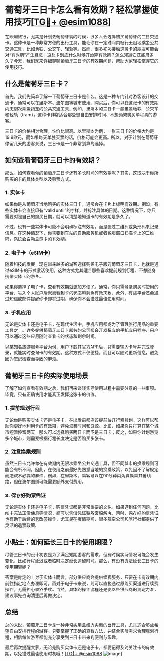 # 葡萄牙三日卡怎么看有效期？轻松掌握使用技巧[[TG💪+ @esim1088](https://t.me/s/esim1088)]

在欧洲旅行，尤其是计划去葡萄牙玩的时候，很多人会选择购买葡萄牙的三日交通卡。这种卡是一种非常方便的出行工具，能让你在一定时间内畅行无阻地乘坐公共交通工具，比如地铁、公交车、轻轨等。然而，很多初次接触这类卡的朋友可能会对“有效期”产生疑惑：这张卡到底什么时候开始算有效期？怎么知道它还能用多久？今天，我们就来详细聊聊葡萄牙三日卡的有效期问题，帮助大家轻松掌握它的使用技巧。

## 什么是葡萄牙三日卡？

首先，我们先简单了解一下葡萄牙三日卡是什么。这是一种专门针对游客设计的交通卡，通常可以在里斯本、波尔图等城市使用。购买后，你可以在这张卡的有效期内无限次乘坐指定的公共交通工具。例如，里斯本的三日卡一般覆盖地铁、公交车和轻轨（tram）。这种卡非常适合那些想自由安排时间、不想频繁购买单程票的游客。

三日卡的价格相对合理，性价比很高。以里斯本为例，一张三日卡的价格大约是19.9欧元，而如果每天单独买票的话，价格可能会更高。所以，对于计划在葡萄牙停留几天的游客来说，三日卡是一个非常划算的选择。

## 如何查看葡萄牙三日卡的有效期？

那么，如何查看你的葡萄牙三日卡还有多长时间的有效期呢？其实，这取决于你所购买的卡的具体类型以及购票方式。

### 1. **实体卡**

如果你是从葡萄牙当地购买的实体三日卡，通常会在卡片上标明有效期。例如，有些实体卡会直接印有“valid until”的字样，并标注具体的日期。这种情况下，你只需要对照自己的购买日期，就可以清楚地知道卡的有效期是多久了。

不过，也有一些实体卡可能不会明确标注有效期，而是通过二维码或条形码来记录信息。在这种情况下，你需要到车站的自助服务机或者客服窗口扫描卡上的二维码，系统会自动显示卡的有效期。

### 2. **电子卡（eSIM卡）**

随着科技的发展，现在越来越多的游客选择购买电子版的葡萄牙三日卡，也就是通过eSIM卡的形式激活使用。这种方式尤其适合那些喜欢提前规划行程、不想随身携带实体卡的游客。

如果你选择了电子卡，查看有效期就更加方便了。通常，你只需登录购买时使用的平台，进入个人账户后就能看到卡的状态和剩余有效天数。此外，有些平台还会通过短信或邮件提醒你卡即将过期，确保你不会错过最佳使用时间。

### 3. **手机应用**

无论是实体卡还是电子卡，在现代生活中，手机应用都成为了管理旅行用品的重要工具之一。许多提供葡萄牙三日卡服务的公司都会开发相应的手机应用程序，用户可以通过这些应用随时查看卡的状态和剩余时间。

以某知名旅游服务平台为例，用户下载其官方APP后，只需要输入卡号并完成登录，就能实时查询卡的有效期。这种方式不仅便捷，而且可以随时更新信息，避免因为忘记检查而导致的麻烦。

## 葡萄牙三日卡的实际使用场景

了解了如何查看有效期之后，我们再来谈谈实际使用过程中需要注意的一些事项。毕竟，只有正确使用才能真正发挥这张卡的价值。

### 1. **提前规划行程**

无论你是购买实体卡还是电子卡，在出发前都应该提前做好行程规划。这样可以帮助你更好地利用卡的有效期，避免浪费时间和资源。比如，如果你只打算在某个城市短暂停留两天，那么可以选择购买两日卡而不是三日卡；反之，如果你计划游览多个城市，则需要根据行程长度决定是否购买多张卡。

### 2. **注意换乘规则**

虽然三日卡允许你在有效期内无限次乘坐公共交通工具，但不同城市的换乘规则可能会有所不同。因此，在使用之前最好先熟悉当地的换乘政策，以免因不了解规定而造成不必要的麻烦。例如，在里斯本，乘客可以在90分钟内免费换乘其他线路，但在波尔图则可能需要额外支付费用。

### 3. **保存好购票凭证**

无论是实体卡还是电子卡，购票凭证都是非常重要的文件。如果遇到任何问题，比如卡无法正常使用等情况，都可以凭借凭证联系客服解决。同时，保存好购票凭证也有助于后续的退改签操作，尤其是在疫情期间，很多航空公司和旅行社都提供了灵活的退票政策。

## 小贴士：如何延长三日卡的使用期限？

尽管三日卡的设计初衷是为了满足短期游客的需求，但有时候实际情况可能会发生变化，比如行程延迟或者临时决定延长逗留时间。那么，有没有办法延长三日卡的使用期限呢？

答案是肯定的！对于实体卡而言，部分供应商会提供续费服务，只要在卡有效期内前往指定地点办理即可。而对于电子卡来说，则可以直接通过原购买渠道进行续费操作，无需担心额外手续。当然，具体的操作流程还是要以各供应商的规定为准，建议事先咨询清楚后再做决定。

## 总结

总的来说，葡萄牙三日卡是一种非常实用且经济实惠的出行工具，尤其适合那些希望自由安排行程的游客。只要掌握了正确的查看方法，并结合实际需求合理规划行程，相信每位游客都能充分享受到三日卡带来的便利与乐趣。

最后再次提醒大家，无论是购买实体卡还是电子卡，都要记得及时关注卡的有效期，以免错过最佳使用时机哦！[[TG💪+ @esim1088](https://t.me/s/esim1088) ![Image](https://i.postimg.cc/4NQfJmqS/Snipaste-2025-05-13-00-14-12.png)]